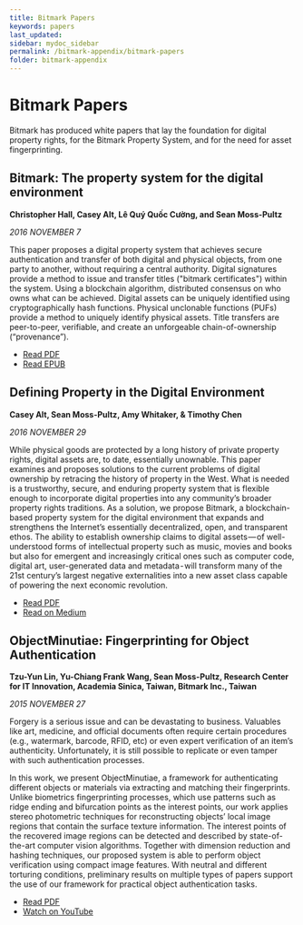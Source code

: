 ```yaml
---
title: Bitmark Papers
keywords: papers
last_updated: 
sidebar: mydoc_sidebar
permalink: /bitmark-appendix/bitmark-papers
folder: bitmark-appendix
---
```



# Bitmark Papers

Bitmark has produced white papers that lay the foundation for digital property rights, for the Bitmark Property System, and for the need for asset fingerprinting.

## Bitmark: The property system for the digital environment

**Christopher Hall, Casey Alt, Lê Quý Quốc Cường, and Sean Moss-Pultz**

*2016 NOVEMBER 7*

This paper proposes a digital property system that achieves secure authentication and transfer of both digital and physical objects, from one party to another, without requiring a central authority. Digital signatures provide a method to issue and transfer titles ("bitmark certificates") within the system. Using a blockchain algorithm, distributed consensus on who owns what can be achieved. Digital assets can be uniquely identified using cryptographically hash functions. Physical unclonable functions (PUFs) provide a method to uniquely identify physical assets. Title transfers are peer-to-peer, verifiable, and create an unforgeable chain-of-ownership (“provenance”).

* [Read PDF](/assets/pdf/bitmark-technical-white-paper.pdf)
* [Read EPUB](/assets/epubs/bitmark_technical-white-paper.epub)

## Defining Property in the Digital Environment

**Casey Alt, Sean Moss-Pultz, Amy Whitaker, & Timothy Chen**

*2016 NOVEMBER 29*

While physical goods are protected by a long history of private property rights, digital assets are, to date, essentially unownable. This paper examines and proposes solutions to the current problems of digital ownership by retracing the history of property in the West. What is needed is a trustworthy, secure, and enduring property system that is flexible enough to incorporate digital properties into any community’s broader property rights traditions. As a solution, we propose Bitmark, a blockchain-based property system for the digital environment that expands and strengthens the Internet’s essentially decentralized, open, and transparent ethos. The ability to establish ownership claims to digital assets — of well-understood forms of intellectual property such as music, movies and books but also for emergent and increasingly critical ones such as computer code, digital art, user-generated data and metadata - will transform many of the 21st century’s largest negative externalities into a new asset class capable of powering the next economic revolution.

* [Read PDF](/assets/pdf/bitmark-defining-property-dig-env.pdf)
* [Read on Medium](https://insights.dcg.co/defining-property-in-the-digital-environment-4ec3b9b79403#.wlvnwyht2)

## ObjectMinutiae: Fingerprinting for Object Authentication

**Tzu-Yun Lin, Yu-Chiang Frank Wang, Sean Moss-Pultz, Research Center for IT Innovation, Academia Sinica, Taiwan, Bitmark Inc., Taiwan**

*2015 NOVEMBER 27*

Forgery is a serious issue and can be devastating to business. Valuables like art, medicine, and official documents often require certain procedures (e.g., watermark, barcode, RFID, etc) or even expert verification of an item’s authenticity. Unfortunately, it is still possible to replicate or even tamper with such authentication processes.

In this work, we present ObjectMinutiae, a framework for authenticating different objects or materials via extracting and matching their fingerprints. Unlike biometrics fingerprinting processes, which use patterns such as ridge ending and bifurcation points as the interest points, our work applies stereo photometric techniques for reconstructing objects’ local image regions that contain the surface texture information. The interest points of the recovered image regions can be detected and described by state-of-the-art computer vision algorithms. Together with dimension reduction and hashing techniques, our proposed system is able to perform object verification using compact image features. With neutral and different torturing conditions, preliminary results on multiple types of papers support the use of our framework for practical object authentication tasks.

* [Read PDF](/assets/pdf/objectminutiae.pdf)
* [Watch on YouTube](https://www.youtube.com/watch?v=JgyGChTNy3E)
